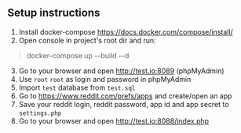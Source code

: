 ## Setup instructions

1. Install docker-compose https://docs.docker.com/compose/install/
2. Open console in project's root dir and run:

  > docker-compose up --build --d
  
3. Go to your browser and open http://test.io:8089 (phpMyAdmin)
4. Use `root` `root` as login and password in phpMyAdmin
5. Import `test` database from `test.sql`
6. Go to https://www.reddit.com/prefs/apps and create/open an app  
7. Save your reddit login, reddit password, app id and app secret to `settings.php`
8. Go to your browser and open http://test.io:8088/index.php

